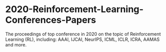 # 2020-Reinforcement-Learning-Conferences-Papers
The proceedings of top conference in 2020 on the topic of Reinforcement Learning (RL), including: AAAI, IJCAI, NeurIPS, ICML, ICLR, ICRA, AAMAS and more.
